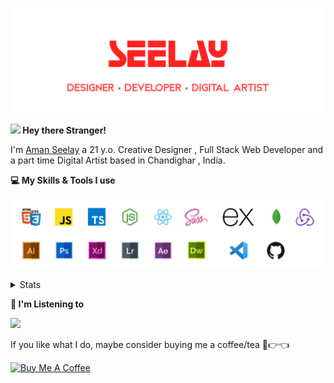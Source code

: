 [![banner](./images/seelay.svg)](https://seelay.in)

**<img src="https://media.giphy.com/media/hvRJCLFzcasrR4ia7z/giphy.gif" width="25px"> Hey there Stranger!**

I'm [Aman Seelay](https://seelay.in) a 21 y.o. Creative Designer , Full Stack Web Developer and a part time Digital Artist based in Chandighar , India.

**💻 My Skills & Tools I use**

[![banner](./images/skills&tools.svg)](https://seelay.in)

<details>
  <summary>Stats</summary>

---

<!--START_SECTION:waka-->
![Profile Views](http://img.shields.io/badge/Profile%20Views-45-blue)

**🐱 My Github Data** 

> 🏆 141 Contributions in the Year 2021
 > 
> 📦 492.0 kB Used in Github's Storage 
 > 
> 🚫 Not Opted to Hire
 > 
> 📜 1 Public Repository 
 > 
> 🔑 70 Private Repositories  
 > 
**I'm a Night 🦉** 

```text
🌞 Morning    141 commits    ██████░░░░░░░░░░░░░░░░░░░   25.18% 
🌆 Daytime    43 commits     ██░░░░░░░░░░░░░░░░░░░░░░░   7.68% 
🌃 Evening    141 commits    ██████░░░░░░░░░░░░░░░░░░░   25.18% 
🌙 Night      235 commits    ██████████░░░░░░░░░░░░░░░   41.96%

```
📅 **I'm Most Productive on Thursday** 

```text
Monday       109 commits    ████░░░░░░░░░░░░░░░░░░░░░   19.46% 
Tuesday      86 commits     ███░░░░░░░░░░░░░░░░░░░░░░   15.36% 
Wednesday    51 commits     ██░░░░░░░░░░░░░░░░░░░░░░░   9.11% 
Thursday     138 commits    ██████░░░░░░░░░░░░░░░░░░░   24.64% 
Friday       68 commits     ███░░░░░░░░░░░░░░░░░░░░░░   12.14% 
Saturday     57 commits     ██░░░░░░░░░░░░░░░░░░░░░░░   10.18% 
Sunday       51 commits     ██░░░░░░░░░░░░░░░░░░░░░░░   9.11%

```


📊 **This Week I Spent My Time On** 

```text
⌚︎ Time Zone: Asia/Kolkata

💬 Programming Languages: 
Other                    14 hrs 39 mins      ███████████████████████░░   92.4% 
Markdown                 31 mins             ░░░░░░░░░░░░░░░░░░░░░░░░░   3.34% 
JavaScript               16 mins             ░░░░░░░░░░░░░░░░░░░░░░░░░   1.69% 
JSON                     10 mins             ░░░░░░░░░░░░░░░░░░░░░░░░░   1.07% 
YAML                     4 mins              ░░░░░░░░░░░░░░░░░░░░░░░░░   0.43%

🔥 Editors: 
Browser                  14 hrs 29 mins      ██████████████████████░░░   91.33% 
VS Code                  1 hr 22 mins        ██░░░░░░░░░░░░░░░░░░░░░░░   8.67%

🐱‍💻 Projects: 
ImSeelay                 6 hrs 10 mins       █████████░░░░░░░░░░░░░░░░   38.87% 
about                    4 hrs 13 mins       ██████░░░░░░░░░░░░░░░░░░░   26.59% 
COVID-19                 3 hrs 37 mins       █████░░░░░░░░░░░░░░░░░░░░   22.86% 
gh-update                59 mins             █░░░░░░░░░░░░░░░░░░░░░░░░   6.23% 
playing                  43 mins             █░░░░░░░░░░░░░░░░░░░░░░░░   4.53%

💻 Operating System: 
Windows                  15 hrs 52 mins      █████████████████████████   100.0%

```

**I Mostly Code in JavaScript** 

```text
JavaScript               46 repos            ████████████████░░░░░░░░░   65.71% 
TypeScript               11 repos            ████░░░░░░░░░░░░░░░░░░░░░   15.71% 
HTML                     7 repos             ██░░░░░░░░░░░░░░░░░░░░░░░   10.0% 
CSS                      3 repos             █░░░░░░░░░░░░░░░░░░░░░░░░   4.29% 
Vue                      2 repos             ░░░░░░░░░░░░░░░░░░░░░░░░░   2.86%

```


**Timeline**

![Chart not found](https://raw.githubusercontent.com/ImSeelay/ImSeelay/master/charts/bar_graph.png) 


<!--END_SECTION:waka-->

---

 </details>

**🎵 I'm Listening to**

<object data="https://now-play.vercel.app/api/generate?uid=7a17a86e-d6b7-43b5-8d9c-1d6dae42a779" >

  <img src="https://now-play.vercel.app/api/generate?uid=7a17a86e-d6b7-43b5-8d9c-1d6dae42a779" />

</object>

If you like what I do, maybe consider buying me a coffee/tea 🥺👉👈

<a href="https://www.buymeacoffee.com/seelay" target="_blank"><img src="https://cdn.buymeacoffee.com/buttons/v2/default-red.png" alt="Buy Me A Coffee" width="150" ></a>

